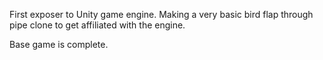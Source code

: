 First exposer to Unity game engine. Making a very basic bird flap through pipe clone to get affiliated with the engine.

Base game is complete.

